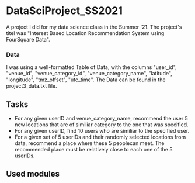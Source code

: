 # DataSciProject_SS2021
A project I did for my data science class in the Summer '21. The project's titel was "Interest Based Location Recommendation System using FourSquare Data".
### Data
I was using a well-formatted Table of Data, with the columns "user_id", "venue_id", "venue_category_id", "venue_category_name", "latitude", "longitude", "tmz_offset", "utc_time". The Data can be found in the project3_data.txt file.
## Tasks
- For any given userID and venue_category_name, recommend the user 5 new locations that are of similiar category to the one that was specified.
- For any given userID, find 10 users who are similiar to the specified user.
- For a given set of 5 userIDs and their randomly selected locations from data, recommend a place where these 5 peoplecan meet. The recommended place must be relatively close to each one of the 5 userIDs. 

## Used modules
